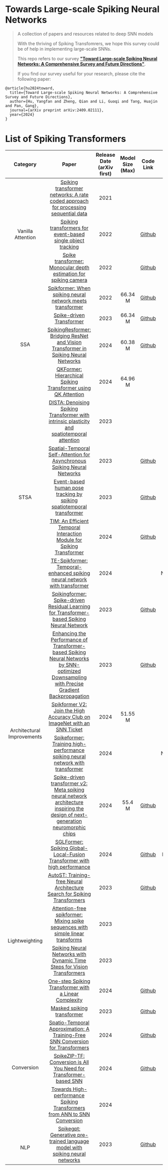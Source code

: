 # Towards Large-scale Spiking Neural Networks

> A collection of papers and resources related to deep SNN models
>
> With the thriving of Spiking Transfomrers, we hope this survey could be of help in implementing large-scale SNNs. 
>
> This repo refers to our survey [**"Toward Large-scale Spiking Neural Networks: A Comprehensive Survey and Future Directions"**](https://www.arxiv.org/abs/2409.02111). 
>
> If you find our survey useful for your research, please cite the following paper:

```
@article{hu2024toward,
  title={Toward Large-scale Spiking Neural Networks: A Comprehensive Survey and Future Directions},
  author={Hu, Yangfan and Zheng, Qian and Li, Guoqi and Tang, Huajin and Pan, Gang},
  journal={arXiv preprint arXiv:2409.02111},
  year={2024}
}
```

# List of Spiking Transformers
<table>
<thead>
  <tr>
    <th align="center" rowspan="2">Category</th>
    <th align="center" rowspan="2">Paper</th>
    <th align="center" rowspan="2">Release Date (arXiv first)</th>
    <th align="center" rowspan="2">Model Size (Max)</th>
    <th align="center" rowspan="2">Code Link</th>
    <th align="center" rowspan="2">Venue</th>
    <th align="center" rowspan="2">Group</th>
    <th align="center" rowspan="2">Comment</th>
  </tr>
  <tr>
  </tr>
</thead>
<tbody>
  <tr>
    <td align="center" rowspan="3"><br>Vanilla Attention</td>
    <td align="center"><a href="https://doi.org/10.1109/ICSAI53574.2021.9664146">Spiking transformer networks: A rate coded approach for processing sequential data</a></td>
    <td align="center">2021</td>
    <td align="center"></td>
    <td align="center"></td>
    <td align="center">ICSAI2021</td>
    <td align="center">TUM</td>
    <td align="center"></td>
  </tr>
  <tr>
    <td align="center"><a href="https://openaccess.thecvf.com/content/CVPR2022/html/Zhang_Spiking_Transformers_for_Event-Based_Single_Object_Tracking_CVPR_2022_paper.html">Spiking transformers for event-based single object tracking</a></td>
    <td align="center">2022</td>
    <td align="center"></td>
    <td align="center"><a href="https://github.com/Jee-King/CVPR2022_STNet">Github</a></td>
    <td align="center">CVPR2022</td>
    <td align="center">DLUT</td>
    <td align="center"></td>
  </tr>
  <tr>
    <td align="center"><a href="https://www.ecva.net/papers/eccv_2022/papers_ECCV/html/3125_ECCV_2022_paper.php">Spike transformer: Monocular depth estimation for spiking camera</a></td>
    <td align="center">2022</td>
    <td align="center"></td>
    <td align="center"><a href="https://github.com/Leozhangjiyuan/MDE-SpikingCamera">Github</a></td>
    <td align="center">ECCV2022</td>
    <td align="center">PKU</td>
    <td align="center"></td>
  </tr>
  <tr>
    <td align="center" rowspan="4"><br>SSA</td>
    <td align="center"><a href="https://openreview.net/forum?id=frE4fUwz_h">Spikformer: When spiking neural network meets transformer</a></td>
    <td align="center">2022</td>
    <td align="center">66.34 M</td>
    <td align="center"><a href="https://github.com/ZK-Zhou/spikformer">Github</a></td>
    <td align="center">ICLR2023</td>
    <td align="center">PKU</td>
    <td align="center">First SSA. Prometheus :fire:</td>
  </tr>
  <tr>
    <td align="center"><a href="https://proceedings.neurips.cc/paper_files/paper/2023/hash/ca0f5358dbadda74b3049711887e9ead-Abstract-Conference.html">Spike-driven Transformer</a></td>
    <td align="center">2023</td>
    <td align="center">66.34 M</td>
    <td align="center"><a href="https://github.com/BICLab/Spike-Driven-Transformer">Github</a></td>
    <td align="center">NIPS2023</td>
    <td align="center">CASIA</td>
    <td align="center"></td>
  </tr>
  <tr>
    <td align="center"><a href="https://openaccess.thecvf.com/content/CVPR2024/html/Shi_SpikingResformer_Bridging_ResNet_and_Vision_Transformer_in_Spiking_Neural_Networks_CVPR_2024_paper.html">SpikingResformer: Bridging ResNet and Vision Transformer in Spiking Neural Networks</a></td>
    <td align="center">2024</td>
    <td align="center">60.38 M</td>
    <td align="center"><a href="https://github.com/xyshi2000/SpikingResformer">Github</a></td>
    <td align="center">CVPR2024</td>
    <td align="center">PKU</td>
    <td align="center"></td>
  </tr>
    <td align="center"><a href="https://arxiv.org/abs/2403.16552">QKFormer: Hierarchical Spiking Transformer using QK Attention</a></td>
    <td align="center">2024</td>
    <td align="center">64.96 M</td>
    <td align="center"><a href="https://github.com/zhouchenlin2096/QKFormer"></a></td>
    <td align="center"></td>
    <td align="center">PCL</td>
    <td align="center"></td>
  </tr>
  <tr>
    <td align="center" rowspan="5"><br>STSA</td>
    <td align="center"><a href="https://arxiv.org/abs/2311.09376">DISTA: Denoising Spiking Transformer with intrinsic plasticity and spatiotemporal attention</a></td>
    <td align="center">2023</td>
    <td align="center"></td>
    <td align="center"><a href=""></a></td>
    <td align="center"></td>
    <td align="center">UCSB</td>
    <td align="center"></td>
  </tr>
  <tr>
    <td align="center"><a href="https://www.ijcai.org/proceedings/2023/344">Spatial-Temporal Self-Attention for Asynchronous Spiking Neural Networks</a></td>
    <td align="center">2023</td>
    <td align="center"></td>
    <td align="center"><a href="https://github.com/ppppps/STSA_4_Asyn_SNN">Github</a></td>
    <td align="center">IJCAI2023</td>
    <td align="center">UESTC</td>
    <td align="center"></td>
  </tr>
  <tr>
    <td align="center"><a href="https://arxiv.org/abs/2303.09681">Event-based human pose tracking by spiking spatiotemporal transformer</a></td>
    <td align="center">2023</td>
    <td align="center"></td>
    <td align="center"><a href="https://github.com/JimmyZou/HumanPoseTracking_SNN">Github</a></td>
    <td align="center"></td>
    <td align="center">UAlberta</td>
    <td align="center"></td>
  </tr>
  <tr>
    <td align="center"><a href="https://arxiv.org/abs/2303.09681">TIM: An Efficient Temporal Interaction Module for Spiking Transformer</a></td>
    <td align="center">2024</td>
    <td align="center"></td>
    <td align="center"><a href="https://github.com/BrainCog-X/Brain-Cog/tree/main/examples/TIM">Github</a></td>
    <td align="center">IJCAI2024</td>
    <td align="center">CASIA</td>
    <td align="center"></td>
  </tr>
  <tr>
    <td align="center"><a href="https://www.sciencedirect.com/science/article/abs/pii/S0925231224010397">TE-Spikformer: Temporal-enhanced spiking neural network with transformer</a></td>
    <td align="center">2024</td>
    <td align="center"></td>
    <td align="center"><a href=""></a></td>
    <td align="center">Neurocomputing</td>
    <td align="center">SHU</td>
    <td align="center"></td>
  </tr>
  <tr>
    <td align="center" rowspan="6"><br>Architectural Improvements</td>
    <td align="center"><a href="https://arxiv.org/abs/2304.11954">Spikingformer: Spike-driven Residual Learning for Transformer-based Spiking Neural Network</a></td>
    <td align="center">2023</td>
    <td align="center"></td>
    <td align="center"><a href="https://github.com/zhouchenlin2096/Spikingformer">Github</a></td>
    <td align="center"></td>
    <td align="center">PCL</td>
    <td align="center"></td>
  </tr>
  <tr>
    <td align="center"><a href="https://arxiv.org/pdf/2304.11954">Enhancing the Performance of Transformer-based Spiking Neural Networks by SNN-optimized Downsampling with Precise Gradient Backpropagation</a></td>
    <td align="center">2023</td>
    <td align="center"></td>
    <td align="center"><a href="https://github.com/zhouchenlin2096/Spikingformer-CML">Github</a></td>
    <td align="center"></td>
    <td align="center">PCL</td>
    <td align="center"></td>
  </tr>
  <tr>
    <td align="center"><a href="https://arxiv.org/abs/2401.02020">Spikformer V2: Join the High Accuracy Club on ImageNet with an SNN Ticket</a></td>
    <td align="center">2024</td>
    <td align="center">51.55 M</td>
    <td align="center"><a href=""></a></td>
    <td align="center"></td>
    <td align="center">PKU</td>
    <td align="center"></td>
  </tr>
  <tr>
    <td align="center"><a href="https://www.sciencedirect.com/science/article/pii/S092523122400050X">Spikeformer: Training high-performance spiking neural network with transformer</a></td>
    <td align="center">2024</td>
    <td align="center"></td>
    <td align="center"><a href=""></a></td>
    <td align="center">Neurocomputing</td>
    <td align="center">BIT</td>
    <td align="center"></td>
  </tr>
  <tr>
    <td align="center"><a href="https://openreview.net/forum?id=1SIBN5Xyw7">Spike-driven transformer v2: Meta spiking neural network architecture inspiring the design of next-generation neuromorphic chips</a></td>
    <td align="center">2024</td>
    <td align="center">55.4 M</td>
    <td align="center"><a href="https://github.com/BICLab/Spike-Driven-Transformer-V2">Github</a></td>
    <td align="center">ICLR2024</td>
    <td align="center">CASIA</td>
    <td align="center"></td>
  </tr>
  <tr>
    <td align="center"><a href="https://www.frontiersin.org/journals/neuroscience/articles/10.3389/fnins.2024.1371290/full">SGLFormer: Spiking Global-Local-Fusion Transformer with high performance</a></td>
    <td align="center">2024</td>
    <td align="center"></td>
    <td align="center"><a href="https://github.com/ZhangHanN1/SGLFormer">Github</a></td>
    <td align="center">Front. Neurosci.</td>
    <td align="center">PCL</td>
    <td align="center"></td>
  </tr>
  <tr>
    <td align="center" rowspan="4"><br>Lightweighting</td>
    <td align="center"><a href="https://doi.org/10.1109/ICASSP48485.2024.10445971">AutoST: Training-free Neural Architecture Search for Spiking Transformers</a></td>
    <td align="center">2023</td>
    <td align="center"></td>
    <td align="center"><a href="https://github.com/AlexandreWANG915/AutoST">Github</a></td>
    <td align="center">ICASSP2024</td>
    <td align="center">NCSU</td>
    <td align="center"></td>
  </tr>
  <tr>
    <td align="center"><a href="https://arxiv.org/abs/2308.02557">Attention-free spikformer: Mixing spike sequences with simple linear transforms</a></td>
    <td align="center">2023</td>
    <td align="center"></td>
    <td align="center"><a href=""></a></td>
    <td align="center"></td>
    <td align="center">UCAS</td>
    <td align="center"></td>
  </tr>
  <tr>
    <td align="center"><a href="https://arxiv.org/abs/2311.16456">Spiking Neural Networks with Dynamic Time Steps for Vision Transformers</a></td>
    <td align="center">2023</td>
    <td align="center"></td>
    <td align="center"><a href=""></a></td>
    <td align="center"></td>
    <td align="center">UCAS</td>
    <td align="center"></td>
  </tr>
  <tr>
    <td align="center"><a href="https://www.ijcai.org/proceedings/2024/348">One-step Spiking Transformer with a Linear Complexity</a></td>
    <td align="center">2024</td>
    <td align="center"></td>
    <td align="center"><a href="https://github.com/songxt3/OST">Github</a></td>
    <td align="center">IJCAI2024</td>
    <td align="center">SCU</td>
    <td align="center"></td>
  </tr>
  <tr>
    <td align="center" rowspan="4"><br>Conversion</td>
    <td align="center"><a href="https://openaccess.thecvf.com/content/ICCV2023/html/Wang_Masked_Spiking_Transformer_ICCV_2023_paper.html">Masked spiking transformer</a></td>
    <td align="center">2023</td>
    <td align="center"></td>
    <td align="center"><a href="https://github.com/bic-L/Masked-Spiking-Transformer">Github</a></td>
    <td align="center">ICCV2023</td>
    <td align="center">HKUST</td>
    <td align="center"></td>
  </tr>
  <tr>
    <td align="center"><a href="https://openreview.net/forum?id=XrunSYwoLr">Spatio-Temporal Approximation: A Training-Free SNN Conversion for Transformers</a></td>
    <td align="center">2024</td>
    <td align="center"></td>
    <td align="center"><a href="https://github.com/ViviaHu/STA">Github</a></td>
    <td align="center">ICLR2024</td>
    <td align="center">THU</td>
    <td align="center"></td>
  </tr>
  <tr>
    <td align="center"><a href="https://openreview.net/forum?id=NeotatlYOL">SpikeZIP-TF: Conversion is All You Need for Transformer-based SNN</a></td>
    <td align="center">2024</td>
    <td align="center"></td>
    <td align="center"><a href="https://github.com/Intelligent-Computing-Research-Group/SpikeZIP-TF">Github</a></td>
    <td align="center">ICML2024</td>
    <td align="center">SJTU</td>
    <td align="center"></td>
  </tr>
  <tr>
    <td align="center"><a href="https://openreview.net/forum?id=BZi746oBG8&referrer=%5Bthe%20profile%20of%20Zecheng%20Hao%5D(%2Fprofile%3Fid%3D~Zecheng_Hao1)">Towards High-performance Spiking Transformers from ANN to SNN Conversion</a></td>
    <td align="center">2024</td>
    <td align="center"></td>
    <td align="center"><a href=""></a></td>
    <td align="center">MM2024</td>
    <td align="center">PKU</td>
    <td align="center"></td>
  </tr>
  <tr>
    <td align="center" rowspan="4"><br>NLP</td>
    <td align="center"><a href="https://openreview.net/forum?id=gcf1anBL9e">Spikegpt: Generative pre-trained language model with spiking neural networks</a></td>
    <td align="center">2023</td>
    <td align="center"></td>
    <td align="center"><a href="https://github.com/ridgerchu/SpikeGPT">Github</a></td>
    <td align="center">TMLR</td>
    <td align="center">UCSC</td>
    <td align="center"></td>
  </tr>
</tbody>
</table>
